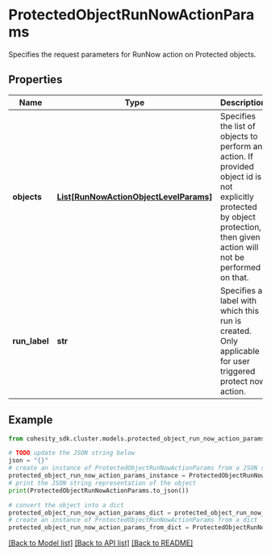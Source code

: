 # ProtectedObjectRunNowActionParams

Specifies the request parameters for RunNow action on Protected objects.

## Properties

Name | Type | Description | Notes
------------ | ------------- | ------------- | -------------
**objects** | [**List[RunNowActionObjectLevelParams]**](RunNowActionObjectLevelParams.md) | Specifies the list of objects to perform an action. If provided object id is not explicitly protected by object protection, then given action will not be performed on that. | [optional] 
**run_label** | **str** | Specifies a label with which this run is created. Only applicable for user triggered protect now action. | [optional] 

## Example

```python
from cohesity_sdk.cluster.models.protected_object_run_now_action_params import ProtectedObjectRunNowActionParams

# TODO update the JSON string below
json = "{}"
# create an instance of ProtectedObjectRunNowActionParams from a JSON string
protected_object_run_now_action_params_instance = ProtectedObjectRunNowActionParams.from_json(json)
# print the JSON string representation of the object
print(ProtectedObjectRunNowActionParams.to_json())

# convert the object into a dict
protected_object_run_now_action_params_dict = protected_object_run_now_action_params_instance.to_dict()
# create an instance of ProtectedObjectRunNowActionParams from a dict
protected_object_run_now_action_params_from_dict = ProtectedObjectRunNowActionParams.from_dict(protected_object_run_now_action_params_dict)
```
[[Back to Model list]](../README.md#documentation-for-models) [[Back to API list]](../README.md#documentation-for-api-endpoints) [[Back to README]](../README.md)


